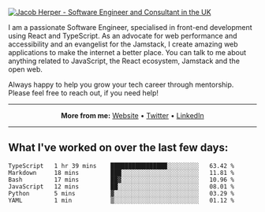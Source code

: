 [![Jacob Herper - Software Engineer and Consultant in the UK](https://res.cloudinary.com/jacobherper/image/upload/v1641506277/gh-image.png)](https://jacobherper.com/)

I am a passionate Software Engineer, specialised in front-end development using React and TypeScript. As an advocate for web performance and accessibility and an evangelist for the Jamstack, I create amazing web applications to make the internet a better place. You can talk to me about anything related to JavaScript, the React ecosystem, Jamstack and the open web.

Always happy to help you grow your tech career through mentorship. Please feel free to reach out, if you need help!

---

<p align="center">
  <strong>More from me:</strong> 
  <a href="https://jacobherper.com/">Website</a> •
  <a href="https://twitter.com/intent/follow?screen_name=jakeherp&tw_p=followbutton">Twitter</a> •
  <a href="https://www.linkedin.com/in/jacobherper/">LinkedIn</a>
</p>

---

## What I've worked on over the last few days:

<!--START_SECTION:waka-->

```text
TypeScript   1 hr 39 mins    ████████████████░░░░░░░░░   63.42 %
Markdown     18 mins         ███░░░░░░░░░░░░░░░░░░░░░░   11.81 %
Bash         17 mins         ██▓░░░░░░░░░░░░░░░░░░░░░░   10.96 %
JavaScript   12 mins         ██░░░░░░░░░░░░░░░░░░░░░░░   08.01 %
Python       5 mins          ▓░░░░░░░░░░░░░░░░░░░░░░░░   03.29 %
YAML         1 min           ▒░░░░░░░░░░░░░░░░░░░░░░░░   01.12 %
```

<!--END_SECTION:waka-->
